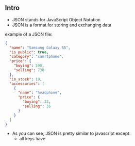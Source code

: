 ## Intro

* JSON stands for JavaScript Object Notation
* JSON is a format for storing and exchanging data

example of a JSON file:

```json
{
  "name": "Samsung Galaxy S5",
  "is_public": true,
  "category": "samrtphone",
  "price": {
    "buying": 590,
    "selling": 730
  },
  "in_stock": 19,
  "accessories": [
    {
      "name": "headphone",
      "price": {
        "buying": 22,
        "selling": 36
      }
    }
  ]
}

```

* As you can see, JSON is pretty similar to javascript except:
  * all keys have

